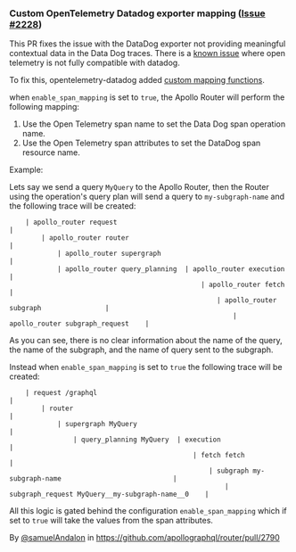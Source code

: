 ### Custom OpenTelemetry Datadog exporter mapping ([Issue #2228](https://github.com/apollographql/router/issues/2228))

This PR fixes the issue with the DataDog exporter not providing meaningful contextual data in the Data Dog traces.
There is a [known issue](https://docs.rs/opentelemetry-datadog/latest/opentelemetry_datadog/#quirks) where open telemetry is not fully compatible with datadog.

To fix this, opentelemetry-datadog added [custom mapping functions](https://docs.rs/opentelemetry-datadog/0.6.0/opentelemetry_datadog/struct.DatadogPipelineBuilder.html#method.with_resource_mapping).

when `enable_span_mapping` is set to `true`, the Apollo Router will perform the following mapping:

1. Use the Open Telemetry span name to set the Data Dog span operation name.
2. Use the Open Telemetry span attributes to set the DataDog span resource name.

Example:

Lets say we send a query `MyQuery` to the Apollo Router, then the Router using the operation's query plan will send a
query to `my-subgraph-name` and the following trace will be created:

```
    | apollo_router request                                                                 |
        | apollo_router router                                                              |
            | apollo_router supergraph                                                      |
            | apollo_router query_planning  | apollo_router execution                       |
                                                | apollo_router fetch                       |
                                                    | apollo_router subgraph                |
                                                        | apollo_router subgraph_request    |
```

As you can see, there is no clear information about the name of the query, the name of the subgraph, and the name of query
sent to the subgraph.

Instead when `enable_span_mapping` is set to `true` the following trace will be created:

```
    | request /graphql                                                                                   |
        | router                                                                                         |
            | supergraph MyQuery                                                                         |
                | query_planning MyQuery  | execution                                                    |
                                              | fetch fetch                                              |
                                                  | subgraph my-subgraph-name                            |
                                                      | subgraph_request MyQuery__my-subgraph-name__0    |
```

All this logic is gated behind the configuration `enable_span_mapping` which if set to `true` will take the values from the span attributes.

By [@samuelAndalon](https://github.com/samuelAndalon) in https://github.com/apollographql/router/pull/2790
